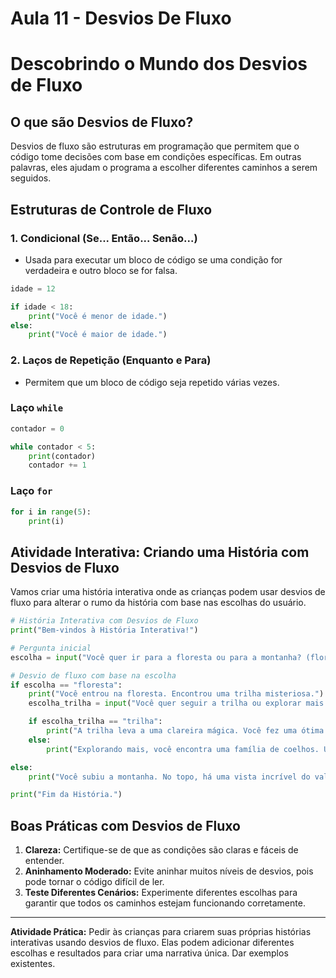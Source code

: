 # Aula 11 - Desvios De Fluxo

# Descobrindo o Mundo dos Desvios de Fluxo

## O que são Desvios de Fluxo?

Desvios de fluxo são estruturas em programação que permitem que o código tome decisões com base em condições específicas. Em outras palavras, eles ajudam o programa a escolher diferentes caminhos a serem seguidos.

## Estruturas de Controle de Fluxo

### 1. **Condicional (Se... Então... Senão...)**

- Usada para executar um bloco de código se uma condição for verdadeira e outro bloco se for falsa.

```python
idade = 12

if idade < 18:
    print("Você é menor de idade.")
else:
    print("Você é maior de idade.")

```

### 2. **Laços de Repetição (Enquanto e Para)**

- Permitem que um bloco de código seja repetido várias vezes.

### Laço `while`

```python
contador = 0

while contador < 5:
    print(contador)
    contador += 1

```

### Laço `for`

```python
for i in range(5):
    print(i)

```

## Atividade Interativa: Criando uma História com Desvios de Fluxo

Vamos criar uma história interativa onde as crianças podem usar desvios de fluxo para alterar o rumo da história com base nas escolhas do usuário.

```python
# História Interativa com Desvios de Fluxo
print("Bem-vindos à História Interativa!")

# Pergunta inicial
escolha = input("Você quer ir para a floresta ou para a montanha? (floresta/montanha) ")

# Desvio de fluxo com base na escolha
if escolha == "floresta":
    print("Você entrou na floresta. Encontrou uma trilha misteriosa.")
    escolha_trilha = input("Você quer seguir a trilha ou explorar mais a floresta? (trilha/explorar) ")

    if escolha_trilha == "trilha":
        print("A trilha leva a uma clareira mágica. Você fez uma ótima escolha!")
    else:
        print("Explorando mais, você encontra uma família de coelhos. Uma experiência encantadora!")

else:
    print("Você subiu a montanha. No topo, há uma vista incrível do vale.")

print("Fim da História.")

```

## Boas Práticas com Desvios de Fluxo

1. **Clareza:** Certifique-se de que as condições são claras e fáceis de entender.
2. **Aninhamento Moderado:** Evite aninhar muitos níveis de desvios, pois pode tornar o código difícil de ler.
3. **Teste Diferentes Cenários:** Experimente diferentes escolhas para garantir que todos os caminhos estejam funcionando corretamente.

---

**Atividade Prática:**
Pedir às crianças para criarem suas próprias histórias interativas usando desvios de fluxo. Elas podem adicionar diferentes escolhas e resultados para criar uma narrativa única. Dar exemplos existentes.

